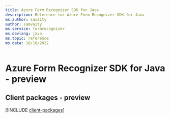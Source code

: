 ```yaml
---
title: Azure Form Recognizer SDK for Java
description: Reference for Azure Form Recognizer SDK for Java
ms.author: savaity
author: samvaity
ms.service: formrecognizer
ms.devlang: java
ms.topic: reference
ms.data: 10/10/2022
---
```

# Azure Form Recognizer SDK for Java - preview

## Client packages - preview
[!INCLUDE [client-packages](form-recognizer-client-index.md)]